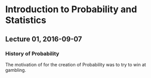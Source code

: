# Introduction to Probability and Statistics

## Lecture 01, 2016-09-07
### History of Probability
The motivation of for the creation of Probability was to try to win at gambling.


